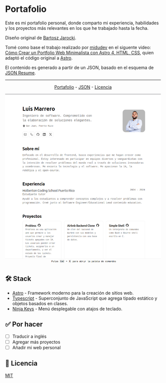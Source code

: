 # Portafolio

Este es mi portafolio personal, donde comparto mi experiencia, habilidades y los proyectos más relevantes en los que he trabajado hasta la fecha.

Diseño original de [Bartosz Jarocki](https://github.com/BartoszJarocki/cv).

Tomé como base el trabajo realizado por [midudev](https://github.com/midudev/minimalist-portfolio-json/) en el siguente video: [Cómo Crear un Portfolio Web Minimalista con Astro 4, HTML, CSS](https://www.youtube.com/watch?v=Zwh92LTB-Bk), quien adaptó el código original a [Astro](https://astro.build/).

El contenido es generado a partir de un JSON, basado en el esquema de [JSON Resume](https://jsonresume.org/schema).

---

<div align="center">

[Portafolio](https://luismarrer.github.io/) - [JSON](cv-es.json) - [Licencia](LICENSE)
</div>

![portfolio](portfolio_screenshot.png)

## 🛠️ Stack

- [Astro](https://astro.build/) - Framework moderno para la creación de sitios web.
- [Typescript](https://www.typescriptlang.org/) - Superconjunto de JavaScript que agrega tipado estático y objetos basados en clases.
- [Ninja Keys](https://github.com/ssleptsov/ninja-keys) - Menú desplegable con atajos de teclado.

## ✅ Por hacer

- [ ] Traducir a inglés
- [ ] Agregar más proyectos
- [ ] Añadir mi web personal

## 🔑 Licencia

[MIT](LICENSE)
